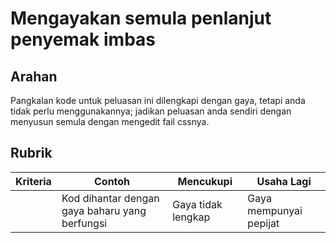 # Mengayakan semula penlanjut penyemak imbas

## Arahan

Pangkalan kode untuk peluasan ini dilengkapi dengan gaya, tetapi anda tidak perlu menggunakannya; jadikan peluasan anda sendiri dengan menyusun semula dengan mengedit fail cssnya.

## Rubrik

| Kriteria | Contoh                                    | Mencukupi              | Usaha Lagi |
| -------- | -------------------------------------------- | --------------------- | ----------------- |
|          | Kod dihantar dengan gaya baharu yang berfungsi | Gaya tidak lengkap | Gaya mempunyai pepijat  |